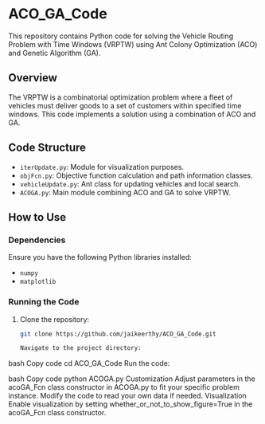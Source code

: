 # ACO_GA_Code

This repository contains Python code for solving the Vehicle Routing Problem with Time Windows (VRPTW) using Ant Colony Optimization (ACO) and Genetic Algorithm (GA).

## Overview

The VRPTW is a combinatorial optimization problem where a fleet of vehicles must deliver goods to a set of customers within specified time windows. This code implements a solution using a combination of ACO and GA.

## Code Structure

- `iterUpdate.py`: Module for visualization purposes.
- `objFcn.py`: Objective function calculation and path information classes.
- `vehicleUpdate.py`: Ant class for updating vehicles and local search.
- `ACOGA.py`: Main module combining ACO and GA to solve VRPTW.

## How to Use

### Dependencies

Ensure you have the following Python libraries installed:

- `numpy`
- `matplotlib`

### Running the Code

1. Clone the repository:

   ```bash
   git clone https://github.com/jaikeerthy/ACO_GA_Code.git

   Navigate to the project directory:

bash
Copy code
cd ACO_GA_Code
Run the code:

bash
Copy code
python ACOGA.py
Customization
Adjust parameters in the acoGA_Fcn class constructor in ACOGA.py to fit your specific problem instance.
Modify the code to read your own data if needed.
Visualization
Enable visualization by setting whether_or_not_to_show_figure=True in the acoGA_Fcn class constructor.
